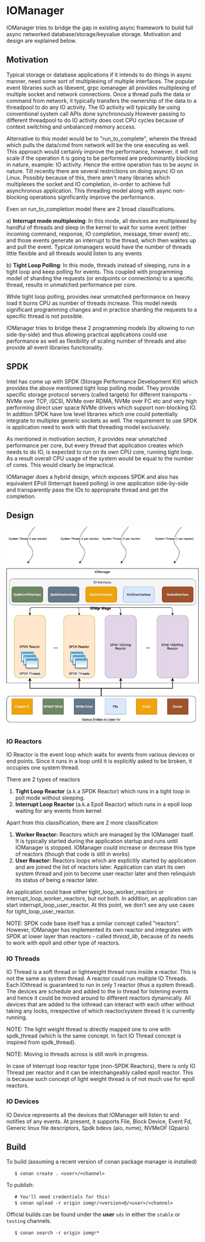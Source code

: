 # IOManager

IOManager tries to bridge the gap in existing async framework to build full async networked database/storage/keyvalue storage. Motivation 
and design are explained below.

## Motivation
Typical storage or database applications if it intends to do things in async manner, need some sort of multiplexing of multiple interfaces. 
The popular event libraries such as libevent, grpc iomanager all provides multiplexing of multiple socket and network connections. 
Once a thread pulls the data or command from network, it typically transfers the ownership of the data to a threadpool to do any IO 
activity. The IO activity will typically be using conventional system call APIs done synchronously.However passing to different threadpool 
to do IO activity does cost CPU cycles because of context switching and unbalanced memory access. 

Alternative to this model would be to "run_to_complete", wherein the thread which pulls the data/cmd from network will be the one
executing as well. This approach would certainly improve the performance, however, it will not scale if the operation it is going to
be performed are predominantly blocking in nature, example: IO activity. Hence the entire operation has to be async in nature. Till
recently there are several restrictions on doing async IO on Linux. Possibly because of this, there aren't many libraries which multiplexes
the socket and IO completion, in-order to achieve full asynchronous application. This threading model along with async non-blocking
operations significantly improve the performance.

Even on run_to_completion model there are 2 broad classifications.

a) **Interrupt mode multiplexing**: In this mode, all devices are multiplexed by handful of threads and sleep in the kernel to wait for
some event (either incoming command, response, IO completion, message, timer event) etc.. and those events generate an interrupt to the
thread, which then waktes up and pull the event. Typical iomanagers would have the number of threads little flexible and all threads
would listen to any events

b) **Tight Loop Polling**: In this mode, threads instead of sleeping, runs in a tight loop and keep polling for events. This coupled
with programming model of sharding the requests (or endpoints or connections) to a specific thread, results in unmatched performance
per core. 

While tight loop polling, provides near unmatched performance on heavy load it burns CPU as number of threads increase. This model needs
significant programming changes and in practice sharding the requests to a specific thread is not possible.

IOManager tries to bridge these 2 programming models (by allowing to run side-by-side) and thus allowing practical applications could
use performance as well as flexibility of scaling number of threads and also provide all event libraries functionality.

## SPDK
Intel has come up with SPDK (Storage Performance Development Kit) which provides the above mentioned tight loop polling model. They
provide specific storage protocol servers (called targets) for different transports - NVMe over TCP, iSCSI, NVMe over RDMA, NVMe over FC
etc and very high performing direct user space NVMe drivers which support non-blocking IO. In addition SPDK have low level libraries 
which one could potentially integrate to multiplex generic sockets as well. The requirement to use SPDK is application need to work
with that threading model exclusively.

As mentioned in motivation section, it provides near unmatched performance per core, but every thread that application creates which needs
to do IO, is expected to run on its own CPU core, running tight loop. As a result overall CPU usage of the system would be equal to
the number of cores. This would clearly be impractical. 

IOManager does a hybrid design, which exposes SPDK and also has equivalent EPoll (Interrupt based polling) in one application side-by-side
and transparently pass the IOs to appropraite thread and get the completion.

## Design
![IOManager Design](IOManager.jpg)

### IO Reactors
IO Reactor is the event loop which waits for events from various devices or end points. Since it runs in a loop until it is
explicitly asked to be broken, it occupies one system thread. 

There are 2 types of reactors 
1) **Tight Loop Reactor** (a.k.a SPDK Reactor) which runs in a tight loop in poll mode without sleeping.
2) **Interrupt Loop Reactor** (a.k.a Epoll Reactor) which runs in a epoll loop waiting for any events from kernel

Apart from this classification, there are 2 more classification
1) **Worker Reactor:** Reactors which are managed by the IOManager itself. It is typically started during the application startup and runs
   until IOManager is stopped. IOManager could increase or decrease this type of reactors (though that code is still in works)
2) **User Reactor:** Reactors loops which are explicitly started by application and are joined the list of reactors later. Application
   can start its own system thread and join to become user reactor later and then relinquish its status of being a reactor later.

An application could have either tight_loop_worker_reactors or interrupt_loop_worker_reactors, but not both. In addition, an application
can start interrupt_loop_user_reactor. At this point, we don't see any use cases for tight_loop_user_reactor.

NOTE: SPDK code base itself has a similar concept called "reactors". However, IOManager has implemented its own reactor and integrates with
SPDK at lower layer than reactors - called *thread_lib*, because of its needs to work with epoll and other type of reactors.

### IO Threads
IO Thread is a soft thread or lightweight thread runs inside a reactor. This is not the same as system thread. A reactor could run 
multiple IO Threads. Each IOthread is guaranteed to run in only 1 reactor (thus a system thread). The devices are schedule and added to 
the io thread for listening events and hence it could be moved around to different reactors dynamically. All devices that
are added to the iothread can interact with each other without taking any locks, irrespective of which reactor/system thread it is 
currently running. 

NOTE: The light weight thread is directly mapped one to one with spdk_thread (which is the same concept. In fact IO Thread concept is 
inspired from spdk_thread). 

NOTE: Moving io threads across is still work in progress.

In case of Interrupt loop reactor type (non-SPDK Reactors), there is only IO Thread per reactor and it can be interchangeably called epoll
reactor. This is because such concept of light weight thread is of not much use for epoll reactors.

### IO Devices
IO Device represents all the devices that IOManager will listen to and notifies of any events. At present, it supports File, Block Device, 
Event Fd, Generic linux file descriptors, Spdk bdevs (aio, nvme), NVMeOF (Qpairs)

## Build
To build (assuming a recent version of conan package manager is installed)
```
   $ conan create . <user>/<channel>
```
To publish:
```
   # You'll need credentials for this!
   $ conan upload -r origin iomgr/<version>@/<user>/<channel>
```
Official builds can be found under the **user** ``sds`` in either the ``stable`` or ``testing`` channels.
```
   $ conan search -r origin iomgr*
```
